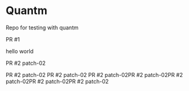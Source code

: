 # Quantm

Repo for testing with quantm

PR #1

hello
world

PR #2
patch-02

PR #2
patch-02
PR #2
patch-02
PR #2
patch-02PR #2
patch-02PR #2
patch-02PR #2
patch-02PR #2
patch-02
